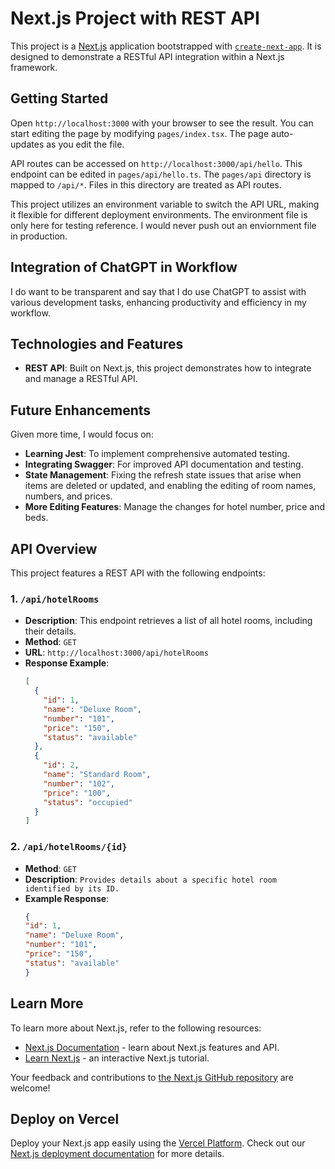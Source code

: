 # Next.js Project with REST API

This project is a [Next.js](https://nextjs.org/) application bootstrapped with [`create-next-app`](https://github.com/vercel/next.js/tree/canary/packages/create-next-app). It is designed to demonstrate a RESTful API integration within a Next.js framework.

## Getting Started

Open `http://localhost:3000` with your browser to see the result. You can start editing the page by modifying `pages/index.tsx`. The page auto-updates as you edit the file.

API routes can be accessed on `http://localhost:3000/api/hello`. This endpoint can be edited in `pages/api/hello.ts`. The `pages/api` directory is mapped to `/api/*`. Files in this directory are treated as API routes.

This project utilizes an environment variable to switch the API URL, making it flexible for different deployment environments. The environment file is only here for testing reference. I would never push out an enviornment file in production.

## Integration of ChatGPT in Workflow

I do want to be transparent and say that I do use ChatGPT to assist with various development tasks, enhancing productivity and efficiency in my workflow.

## Technologies and Features

- **REST API**: Built on Next.js, this project demonstrates how to integrate and manage a RESTful API.

## Future Enhancements

Given more time, I would focus on:
- **Learning Jest**: To implement comprehensive automated testing.
- **Integrating Swagger**: For improved API documentation and testing.
- **State Management**: Fixing the refresh state issues that arise when items are deleted or updated, and enabling the editing of room names, numbers, and prices.
- **More Editing Features**: Manage the changes for hotel number, price and beds.

## API Overview

This project features a REST API with the following endpoints:

### 1. `/api/hotelRooms`

- **Description**: This endpoint retrieves a list of all hotel rooms, including their details.
- **Method**: `GET`
- **URL**: `http://localhost:3000/api/hotelRooms`
- **Response Example**:
  ```json
  [
    {
      "id": 1,
      "name": "Deluxe Room",
      "number": "101",
      "price": "150",
      "status": "available"
    },
    {
      "id": 2,
      "name": "Standard Room",
      "number": "102",
      "price": "100",
      "status": "occupied"
    }
  ]

### 2. `/api/hotelRooms/{id}`

- **Method**: `GET`
- **Description**: `Provides details about a specific hotel room identified by its ID.`
- **Example Response**:
   ```json
  {
  "id": 1,
  "name": "Deluxe Room",
  "number": "101",
  "price": "150",
  "status": "available"
   }

## Learn More

To learn more about Next.js, refer to the following resources:
- [Next.js Documentation](https://nextjs.org/docs) - learn about Next.js features and API.
- [Learn Next.js](https://nextjs.org/learn) - an interactive Next.js tutorial.

Your feedback and contributions to [the Next.js GitHub repository](https://github.com/vercel/next.js/) are welcome!

## Deploy on Vercel

Deploy your Next.js app easily using the [Vercel Platform](https://vercel.com/new?utm_medium=default-template&filter=next.js&utm_source=create-next-app&utm_campaign=create-next-app-readme). Check out our [Next.js deployment documentation](https://nextjs.org/docs/deployment) for more details.
